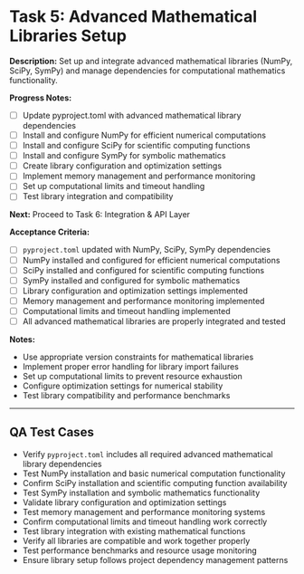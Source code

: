 # Task 5: Advanced Mathematical Libraries Setup

**Description:**
Set up and integrate advanced mathematical libraries (NumPy, SciPy, SymPy) and manage dependencies for computational mathematics functionality.

**Progress Notes:**
- [ ] Update pyproject.toml with advanced mathematical library dependencies
- [ ] Install and configure NumPy for efficient numerical computations
- [ ] Install and configure SciPy for scientific computing functions
- [ ] Install and configure SymPy for symbolic mathematics
- [ ] Create library configuration and optimization settings
- [ ] Implement memory management and performance monitoring
- [ ] Set up computational limits and timeout handling
- [ ] Test library integration and compatibility

**Next:** Proceed to Task 6: Integration & API Layer

**Acceptance Criteria:**
- [ ] `pyproject.toml` updated with NumPy, SciPy, SymPy dependencies
- [ ] NumPy installed and configured for efficient numerical computations
- [ ] SciPy installed and configured for scientific computing functions
- [ ] SymPy installed and configured for symbolic mathematics
- [ ] Library configuration and optimization settings implemented
- [ ] Memory management and performance monitoring implemented
- [ ] Computational limits and timeout handling implemented
- [ ] All advanced mathematical libraries are properly integrated and tested

**Notes:**
- Use appropriate version constraints for mathematical libraries
- Implement proper error handling for library import failures
- Set up computational limits to prevent resource exhaustion
- Configure optimization settings for numerical stability
- Test library compatibility and performance benchmarks

---

## QA Test Cases

- Verify `pyproject.toml` includes all required advanced mathematical library dependencies
- Test NumPy installation and basic numerical computation functionality
- Confirm SciPy installation and scientific computing function availability
- Test SymPy installation and symbolic mathematics functionality
- Validate library configuration and optimization settings
- Test memory management and performance monitoring systems
- Confirm computational limits and timeout handling work correctly
- Test library integration with existing mathematical functions
- Verify all libraries are compatible and work together properly
- Test performance benchmarks and resource usage monitoring
- Ensure library setup follows project dependency management patterns
